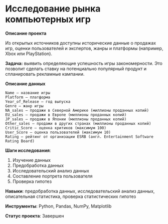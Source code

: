 # Исследование рынка компьютерных игр

**Описание проекта**

Из открытых источников доступны исторические данные о продажах игр, оценки пользователей и экспертов, жанры и платформы (например, Xbox или PlayStation). 

**Задача:** выявить определяющие успешность игры закономерности. Это позволит сделать ставку на потенциально популярный продукт и спланировать рекламные кампании.

**Описание данных**
    
	Name — название игры
	Platform — платформа
	Year_of_Release — год выпуска
	Genre — жанр игры
	NA_sales — продажи в Северной Америке (миллионы проданных копий)
	EU_sales — продажи в Европе (миллионы проданных копий)
	JP_sales — продажи в Японии (миллионы проданных копий)
	Other_sales — продажи в других странах (миллионы проданных копий)
	Critic_Score — оценка критиков (максимум 100)
	User_Score — оценка пользователей (максимум 10)
	Rating — рейтинг от организации ESRB (англ. Entertainment Software Rating Board)

**Шаги исследования**:

 1. Изучение данных
 2. Предобработка данных
 3. Исследовательский анализ данных
 4. Составление портрета пользователя
 5. Проверка гипотез

**Навыки**: предобработка данных, исследовательский анализ данных, описательная статистика, проверка статистических гипотез

**Инструменты**: Python, Pandas, NumPy, Matplotlib

**Статус проекта**: Завершен
